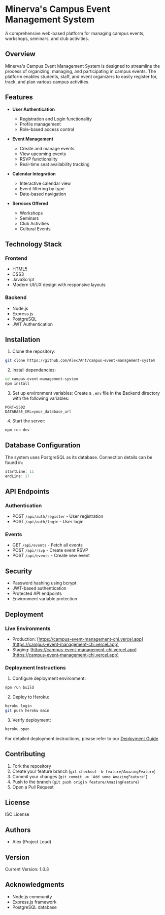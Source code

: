 # Minerva's Campus Event Management System

A comprehensive web-based platform for managing campus events, workshops, seminars, and club activities.

## Overview

Minerva's Campus Event Management System is designed to streamline the process of organizing, managing, and participating in campus events. The platform enables students, staff, and event organizers to easily register for, track, and plan various campus activities.

## Features

- **User Authentication**
  - Registration and Login functionality
  - Profile management
  - Role-based access control

- **Event Management**
  - Create and manage events
  - View upcoming events
  - RSVP functionality
  - Real-time seat availability tracking

- **Calendar Integration**
  - Interactive calendar view
  - Event filtering by type
  - Date-based navigation

- **Services Offered**
  - Workshops
  - Seminars
  - Club Activities
  - Cultural Events

## Technology Stack

### Frontend
- HTML5
- CSS3
- JavaScript
- Modern UI/UX design with responsive layouts

### Backend
- Node.js
- Express.js
- PostgreSQL
- JWT Authentication

## Installation

1. Clone the repository:
```bash
git clone https://github.com/Alex7Ant/campus-event-management-system
```

2. Install dependencies:
```bash
cd campus-event-management-system
npm install
```

3. Set up environment variables:
Create a `.env` file in the Backend directory with the following variables:
```env
PORT=5502
DATABASE_URL=your_database_url
```

4. Start the server:
```bash
npm run dev
```

## Database Configuration

The system uses PostgreSQL as its database. Connection details can be found in:
```javascript:Backend/index.js
startLine: 11
endLine: 17
```

## API Endpoints

### Authentication
- POST `/api/auth/register` - User registration
- POST `/api/auth/login` - User login

### Events
- GET `/api/events` - Fetch all events
- POST `/api/rsvp` - Create event RSVP
- POST `/api/events` - Create new event

## Security

- Password hashing using bcrypt
- JWT-based authentication
- Protected API endpoints
- Environment variable protection

## Deployment

### Live Environments
- Production: [https://campus-event-management-chi.vercel.app](https://campus-event-management-chi.vercel.app)
- Staging: [https://campus-event-management-chi.vercel.app](https://campus-event-management-chi.vercel.app)

### Deployment Instructions

1. Configure deployment environment:
```bash
npm run build
```

2. Deploy to Heroku:
```bash
heroku login
git push heroku main
```

3. Verify deployment:
```bash
heroku open
```

For detailed deployment instructions, please refer to our [Deployment Guide](docs/deployment.md).

## Contributing

1. Fork the repository
2. Create your feature branch (`git checkout -b feature/AmazingFeature`)
3. Commit your changes (`git commit -m 'Add some AmazingFeature'`)
4. Push to the branch (`git push origin feature/AmazingFeature`)
5. Open a Pull Request

## License

ISC License

## Authors

- Alex (Project Lead)

## Version

Current Version: 1.0.3

## Acknowledgments

- Node.js community
- Express.js framework
- PostgreSQL database
